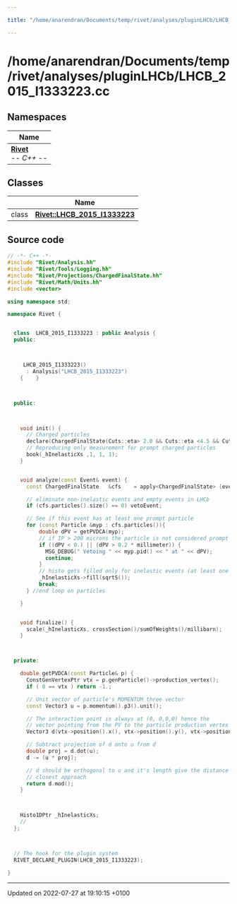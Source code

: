 ```yaml
---

title: "/home/anarendran/Documents/temp/rivet/analyses/pluginLHCb/LHCB_2015_I1333223.cc"

---
```


# /home/anarendran/Documents/temp/rivet/analyses/pluginLHCb/LHCB_2015_I1333223.cc



## Namespaces

| Name           |
| -------------- |
| **[Rivet](http://example.org/namespaces/namespacerivet/)** <br>-*- C++ -*-  |

## Classes

|                | Name           |
| -------------- | -------------- |
| class | **[Rivet::LHCB_2015_I1333223](http://example.org/classes/classrivet_1_1lhcb__2015__i1333223/)**  |




## Source code

```cpp
// -*- C++ -*-
#include "Rivet/Analysis.hh"
#include "Rivet/Tools/Logging.hh"
#include "Rivet/Projections/ChargedFinalState.hh"
#include "Rivet/Math/Units.hh"
#include <vector>

using namespace std;

namespace Rivet {


  class  LHCB_2015_I1333223 : public Analysis {
  public:



     LHCB_2015_I1333223()
      : Analysis("LHCB_2015_I1333223")
    {    }



  public:



    void init() {
      // Charged particles
      declare(ChargedFinalState(Cuts::eta> 2.0 && Cuts::eta <4.5 && Cuts::pT >0.2*GeV), "CFS");
      // Reproducing only measurement for prompt charged particles
      book(_hInelasticXs ,1, 1, 1);
    }


    void analyze(const Event& event) {
      const ChargedFinalState   &cfs    = apply<ChargedFinalState> (event, "CFS");

      // eliminate non-inelastic events and empty events in LHCb
      if (cfs.particles().size() == 0) vetoEvent;

      // See if this event has at least one prompt particle
      for (const Particle &myp : cfs.particles()){
          double dPV = getPVDCA(myp);
          // if IP > 200 microns the particle is not considered prompt
          if ((dPV < 0.) || (dPV > 0.2 * millimeter)) {
            MSG_DEBUG(" Vetoing " << myp.pid() << " at " << dPV);
            continue;
          }
          // histo gets filled only for inelastic events (at least one prompt charged particle)
          _hInelasticXs->fill(sqrtS());
          break;
      } //end loop on particles

    }


    void finalize() {
      scale(_hInelasticXs, crossSection()/sumOfWeights()/millibarn);
    }



  private:

    double getPVDCA(const Particle& p) {
      ConstGenVertexPtr vtx = p.genParticle()->production_vertex();
      if ( 0 == vtx ) return -1.;

      // Unit vector of particle's MOMENTUM three vector
      const Vector3 u = p.momentum().p3().unit();

      // The interaction point is always at (0, 0,0,0) hence the
      // vector pointing from the PV to the particle production vertex is:
      Vector3 d(vtx->position().x(), vtx->position().y(), vtx->position().z());

      // Subtract projection of d onto u from d
      double proj = d.dot(u);
      d -= (u * proj);

      // d should be orthogonal to u and it's length give the distance of
      // closest approach
      return d.mod();
    }



    Histo1DPtr _hInelasticXs;
    //
  };



  // The hook for the plugin system
  RIVET_DECLARE_PLUGIN(LHCB_2015_I1333223);

}
```


-------------------------------

Updated on 2022-07-27 at 19:10:15 +0100
